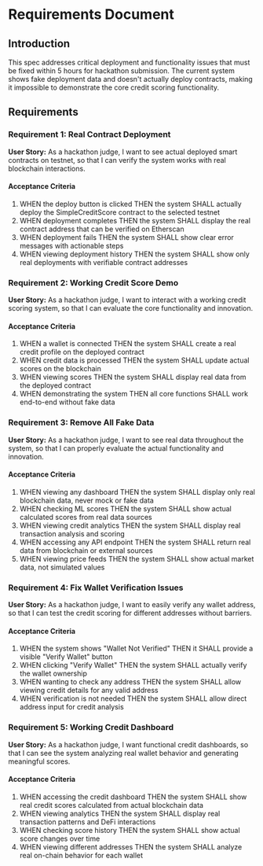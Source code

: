 # Requirements Document

## Introduction

This spec addresses critical deployment and functionality issues that must be fixed within 5 hours for hackathon submission. The current system shows fake deployment data and doesn't actually deploy contracts, making it impossible to demonstrate the core credit scoring functionality.

## Requirements

### Requirement 1: Real Contract Deployment

**User Story:** As a hackathon judge, I want to see actual deployed smart contracts on testnet, so that I can verify the system works with real blockchain interactions.

#### Acceptance Criteria

1. WHEN the deploy button is clicked THEN the system SHALL actually deploy the SimpleCreditScore contract to the selected testnet
2. WHEN deployment completes THEN the system SHALL display the real contract address that can be verified on Etherscan
3. WHEN deployment fails THEN the system SHALL show clear error messages with actionable steps
4. WHEN viewing deployment history THEN the system SHALL show only real deployments with verifiable contract addresses

### Requirement 2: Working Credit Score Demo

**User Story:** As a hackathon judge, I want to interact with a working credit scoring system, so that I can evaluate the core functionality and innovation.

#### Acceptance Criteria

1. WHEN a wallet is connected THEN the system SHALL create a real credit profile on the deployed contract
2. WHEN credit data is processed THEN the system SHALL update actual scores on the blockchain
3. WHEN viewing scores THEN the system SHALL display real data from the deployed contract
4. WHEN demonstrating the system THEN all core functions SHALL work end-to-end without fake data

### Requirement 3: Remove All Fake Data

**User Story:** As a hackathon judge, I want to see real data throughout the system, so that I can properly evaluate the actual functionality and innovation.

#### Acceptance Criteria

1. WHEN viewing any dashboard THEN the system SHALL display only real blockchain data, never mock or fake data
2. WHEN checking ML scores THEN the system SHALL show actual calculated scores from real data sources
3. WHEN viewing credit analytics THEN the system SHALL display real transaction analysis and scoring
4. WHEN accessing any API endpoint THEN the system SHALL return real data from blockchain or external sources
5. WHEN viewing price feeds THEN the system SHALL show actual market data, not simulated values

### Requirement 4: Fix Wallet Verification Issues

**User Story:** As a hackathon judge, I want to easily verify any wallet address, so that I can test the credit scoring for different addresses without barriers.

#### Acceptance Criteria

1. WHEN the system shows "Wallet Not Verified" THEN it SHALL provide a visible "Verify Wallet" button
2. WHEN clicking "Verify Wallet" THEN the system SHALL actually verify the wallet ownership
3. WHEN wanting to check any address THEN the system SHALL allow viewing credit details for any valid address
4. WHEN verification is not needed THEN the system SHALL allow direct address input for credit analysis

### Requirement 5: Working Credit Dashboard

**User Story:** As a hackathon judge, I want functional credit dashboards, so that I can see the system analyzing real wallet behavior and generating meaningful scores.

#### Acceptance Criteria

1. WHEN accessing the credit dashboard THEN the system SHALL show real credit scores calculated from actual blockchain data
2. WHEN viewing analytics THEN the system SHALL display real transaction patterns and DeFi interactions
3. WHEN checking score history THEN the system SHALL show actual score changes over time
4. WHEN viewing different addresses THEN the system SHALL analyze real on-chain behavior for each wallet